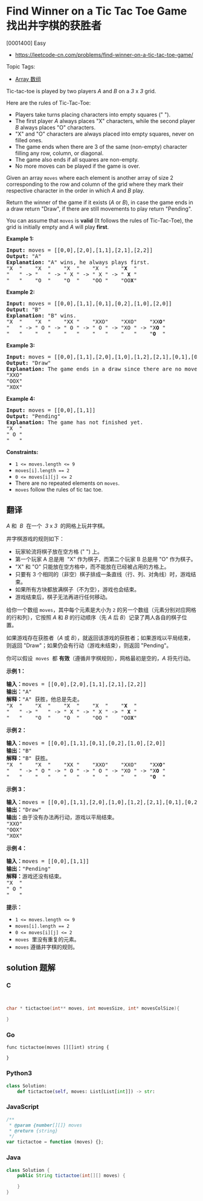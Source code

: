 # Find Winner on a Tic Tac Toe Game 找出井字棋的获胜者

[0001400] Easy

- https://leetcode-cn.com/problems/find-winner-on-a-tic-tac-toe-game/

Topic Tags:

- [Array 数组](https://leetcode-cn.com/tag/array/)

Tic-tac-toe is played by two players _A_ and _B_ on a *3* x *3* grid.

Here are the rules of Tic-Tac-Toe:

- Players take turns placing characters into empty squares (" ").
- The first player _A_ always places "X" characters, while the second player *B* always places "O" characters.
- "X" and "O" characters are always placed into empty squares, never on filled ones.
- The game ends when there are 3 of the same (non-empty) character filling any row, column, or diagonal.
- The game also ends if all squares are non-empty.
- No more moves can be played if the game is over.

Given an array `moves` where each element is another array of size 2 corresponding to the row and column of the grid where they mark their respective character in the order in which _A_ and _B_ play.

Return the winner of the game if it exists (_A_ or _B_), in case the game ends in a draw return "Draw", if there are still movements to play return "Pending".

You can assume that `moves` is **valid** (It follows the rules of Tic-Tac-Toe), the grid is initially empty and _A_ will play **first**.

**Example 1:**

<pre><strong>Input:</strong> moves = [[0,0],[2,0],[1,1],[2,1],[2,2]]
<strong>Output:</strong> "A"
<strong>Explanation:</strong> "A" wins, he always plays first.
"X  "    "X  "    "X  "    "X  "    "<strong>X</strong>  "
"   " -&gt; "   " -&gt; " X " -&gt; " X " -&gt; " <strong>X</strong> "
"   "    "O  "    "O  "    "OO "    "OO<strong>X</strong>"
</pre>

**Example 2:**

<pre><strong>Input:</strong> moves = [[0,0],[1,1],[0,1],[0,2],[1,0],[2,0]]
<strong>Output:</strong> "B"
<strong>Explanation:</strong> "B" wins.
"X  "    "X  "    "XX "    "XXO"    "XXO"    "XX<strong>O</strong>"
"   " -&gt; " O " -&gt; " O " -&gt; " O " -&gt; "XO " -&gt; "X<strong>O</strong> " 
"   "    "   "    "   "    "   "    "   "    "<strong>O</strong>  "
</pre>

**Example 3:**

<pre><strong>Input:</strong> moves = [[0,0],[1,1],[2,0],[1,0],[1,2],[2,1],[0,1],[0,2],[2,2]]
<strong>Output:</strong> "Draw"
<strong>Explanation:</strong> The game ends in a draw since there are no moves to make.
"XXO"
"OOX"
"XOX"
</pre>

**Example 4:**

<pre><strong>Input:</strong> moves = [[0,0],[1,1]]
<strong>Output:</strong> "Pending"
<strong>Explanation:</strong> The game has not finished yet.
"X  "
" O "
"   "
</pre>

**Constraints:**

- `1 <= moves.length <= 9`
- `moves[i].length == 2`
- `0 <= moves[i][j] <= 2`
- There are no repeated elements on `moves`.
- `moves` follow the rules of tic tac toe.

## 翻译

_A_ 和  *B*  在一个  *3* x *3*  的网格上玩井字棋。

井字棋游戏的规则如下：

- 玩家轮流将棋子放在空方格 (" ") 上。
- 第一个玩家 A 总是用  "X" 作为棋子，而第二个玩家 B 总是用 "O" 作为棋子。
- "X" 和 "O" 只能放在空方格中，而不能放在已经被占用的方格上。
- 只要有 3 个相同的（非空）棋子排成一条直线（行、列、对角线）时，游戏结束。
- 如果所有方块都放满棋子（不为空），游戏也会结束。
- 游戏结束后，棋子无法再进行任何移动。

给你一个数组 `moves`，其中每个元素是大小为 `2` 的另一个数组（元素分别对应网格的行和列），它按照 _A_ 和 _B_ 的行动顺序（先 _A_ 后 _B_）记录了两人各自的棋子位置。

如果游戏存在获胜者（_A_ 或 _B_），就返回该游戏的获胜者；如果游戏以平局结束，则返回 "Draw"；如果仍会有行动（游戏未结束），则返回 "Pending"。

你可以假设  `moves`  都 **有效**（遵循井字棋规则），网格最初是空的，_A_ 将先行动。

**示例 1：**

<pre><strong>输入：</strong>moves = [[0,0],[2,0],[1,1],[2,1],[2,2]]
<strong>输出：</strong>"A"
<strong>解释：</strong>"A" 获胜，他总是先走。
"X  "    "X  "    "X  "    "X  "    "<strong>X</strong>  "
"   " -&gt; "   " -&gt; " X " -&gt; " X " -&gt; " <strong>X</strong> "
"   "    "O  "    "O  "    "OO "    "OO<strong>X</strong>"
</pre>

**示例 2：**

<pre><strong>输入：</strong>moves = [[0,0],[1,1],[0,1],[0,2],[1,0],[2,0]]
<strong>输出：</strong>"B"
<strong>解释：</strong>"B" 获胜。
"X  "    "X  "    "XX "    "XXO"    "XXO"    "XX<strong>O</strong>"
"   " -&gt; " O " -&gt; " O " -&gt; " O " -&gt; "XO " -&gt; "X<strong>O</strong> " 
"   "    "   "    "   "    "   "    "   "    "<strong>O</strong>  "
</pre>

**示例 3：**

<pre><strong>输入：</strong>moves = [[0,0],[1,1],[2,0],[1,0],[1,2],[2,1],[0,1],[0,2],[2,2]]
<strong>输出：</strong>"Draw"
<strong>输出：</strong>由于没有办法再行动，游戏以平局结束。
"XXO"
"OOX"
"XOX"
</pre>

**示例 4：**

<pre><strong>输入：</strong>moves = [[0,0],[1,1]]
<strong>输出：</strong>"Pending"
<strong>解释：</strong>游戏还没有结束。
"X  "
" O "
"   "
</pre>

**提示：**

- `1 <= moves.length <= 9`
- `moves[i].length == 2`
- `0 <= moves[i][j] <= 2`
- `moves`  里没有重复的元素。
- `moves` 遵循井字棋的规则。

## solution 题解

### C

```c


char * tictactoe(int** moves, int movesSize, int* movesColSize){

}


```

### Go

```golang
func tictactoe(moves [][]int) string {

}
```

### Python3

```python
class Solution:
    def tictactoe(self, moves: List[List[int]]) -> str:

```

### JavaScript

```javascript
/**
 * @param {number[][]} moves
 * @return {string}
 */
var tictactoe = function (moves) {};
```

### Java

```java
class Solution {
    public String tictactoe(int[][] moves) {

    }
}
```
